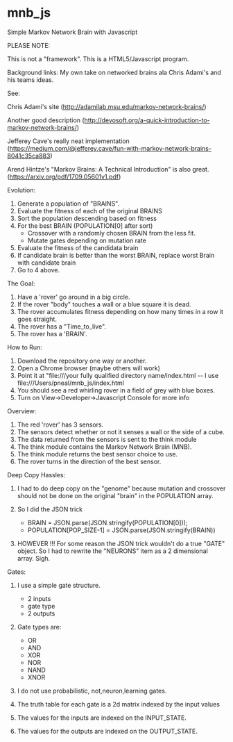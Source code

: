 # mnb_js
Simple Markov Network Brain with Javascript

PLEASE NOTE: 

This is not a "framework". This is a HTML5/Javascript program.

Background links:
My own take on networked brains ala Chris Adami's and
his teams ideas.

See: 

 Chris Adami's site (http://adamilab.msu.edu/markov-network-brains/)

 Another good description (http://devosoft.org/a-quick-introduction-to-markov-network-brains/)

 Jefferey Cave's really neat implementation
 (https://medium.com/@jefferey.cave/fun-with-markov-network-brains-8041c35ca883)

 Arend Hintze's "Markov Brains: A Technical Introduction" is also great. (https://arxiv.org/pdf/1709.05601v1.pdf)





Evolution:

1. Generate a population of "BRAINS".
2. Evaluate the fitness of each of the original BRAINS
3. Sort the population descending based on fitness
4. For the best BRAIN (POPULATION[0] after sort)
    - Crossover with a randomly chosen BRAIN from the less fit.
    - Mutate gates depending on mutation rate
5. Evaluate the fitness of the candidata brain 
6. If candidate brain is better than the worst BRAIN, 
   replace worst Brain with candidate brain
7. Go to 4 above.

The Goal:

1. Have a 'rover' go around in a big circle.
2. If the rover "body" touches a wall or a blue square it is dead.
3. The rover accumulates fitness depending on how many times in a row
   it goes straight.
4. The rover has a "Time_to_live". 
5. The rover has a 'BRAIN'.
 

How to Run:
1. Download the repository one way or another.
2. Open a Chrome browser (maybe others will work)
3. Point it at "file:///your fully qualified directory name/index.html -- I use file:///Users/pneal/mnb_js/index.html
4. You should see a red whirling rover in a field of grey with blue boxes.
5. Turn on View->Developer->Javascript Console for more info

Overview:

1. The red 'rover' has 3 sensors.
2. The sensors detect whether or not it senses a wall or the side of a cube.
3. The data returned from the sensors is sent to the think module
4. The think module contains the Markov Network Brain (MNB).
5. The think module returns the best sensor choice to use.
6. The rover turns in the direction of the best sensor.

Deep Copy Hassles:

1. I had to do deep copy on the "genome" because mutation and crossover should
not be done on the original "brain" in the POPULATION array.

2. So I did the JSON trick
    - BRAIN = JSON.parse(JSON.stringify(POPULATION[0]));
    - POPULATION[POP_SIZE-1] = JSON.parse(JSON.stringify(BRAIN))

3. HOWEVER !!! For some reason the JSON trick wouldn't do 
   a true "GATE" object. So I had to rewrite the "NEURONS" item as a
   2 dimensional array. Sigh.

Gates:

1. I use a simple gate structure.
    - 2 inputs 
    - gate type
    - 2 outputs

2. Gate types are:
    - OR
    - AND
    - XOR
    - NOR
    - NAND
    - XNOR

3. I do not use probabilistic, not,neuron,learning gates.

4. The truth table for each gate is a 2d matrix indexed by the input values

5. The values for the inputs are indexed on the INPUT_STATE.

6. The values for the outputs are indexed on the OUTPUT_STATE.

